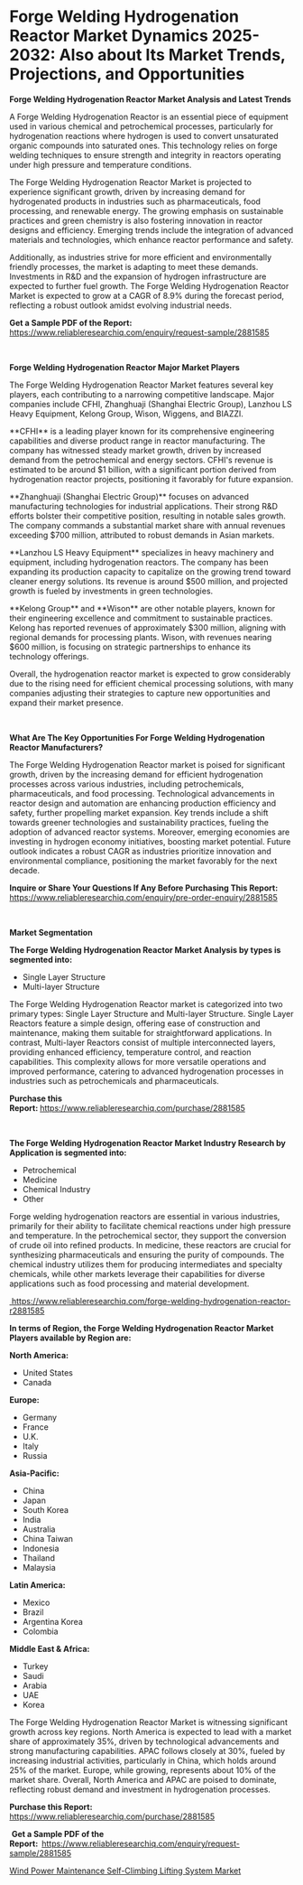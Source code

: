 <p><h1>Forge Welding Hydrogenation Reactor Market Dynamics 2025-2032: Also about Its Market Trends, Projections, and Opportunities</h1></p><p><strong>Forge Welding Hydrogenation Reactor Market Analysis and Latest Trends</strong></p>
<p><p>A Forge Welding Hydrogenation Reactor is an essential piece of equipment used in various chemical and petrochemical processes, particularly for hydrogenation reactions where hydrogen is used to convert unsaturated organic compounds into saturated ones. This technology relies on forge welding techniques to ensure strength and integrity in reactors operating under high pressure and temperature conditions. </p><p>The Forge Welding Hydrogenation Reactor Market is projected to experience significant growth, driven by increasing demand for hydrogenated products in industries such as pharmaceuticals, food processing, and renewable energy. The growing emphasis on sustainable practices and green chemistry is also fostering innovation in reactor designs and efficiency. Emerging trends include the integration of advanced materials and technologies, which enhance reactor performance and safety. </p><p>Additionally, as industries strive for more efficient and environmentally friendly processes, the market is adapting to meet these demands. Investments in R&D and the expansion of hydrogen infrastructure are expected to further fuel growth. The Forge Welding Hydrogenation Reactor Market is expected to grow at a CAGR of 8.9% during the forecast period, reflecting a robust outlook amidst evolving industrial needs.</p></p>
<p><strong>Get a Sample PDF of the Report:&nbsp;</strong> <a href="https://www.reliableresearchiq.com/enquiry/request-sample/2881585?utm_campaign=3080&utm_medium=2&utm_source=Github&utm_content=ia&utm_term=12032025&utm_id=forge-welding-hydrogenation-reactor">https://www.reliableresearchiq.com/enquiry/request-sample/2881585</a></p>
<p>&nbsp;</p>
<p><strong>Forge Welding Hydrogenation Reactor Major Market Players</strong></p>
<p><p>The Forge Welding Hydrogenation Reactor Market features several key players, each contributing to a narrowing competitive landscape. Major companies include CFHI, Zhanghuaji (Shanghai Electric Group), Lanzhou LS Heavy Equipment, Kelong Group, Wison, Wiggens, and BIAZZI.</p><p>**CFHI** is a leading player known for its comprehensive engineering capabilities and diverse product range in reactor manufacturing. The company has witnessed steady market growth, driven by increased demand from the petrochemical and energy sectors. CFHI's revenue is estimated to be around $1 billion, with a significant portion derived from hydrogenation reactor projects, positioning it favorably for future expansion.</p><p>**Zhanghuaji (Shanghai Electric Group)** focuses on advanced manufacturing technologies for industrial applications. Their strong R&D efforts bolster their competitive position, resulting in notable sales growth. The company commands a substantial market share with annual revenues exceeding $700 million, attributed to robust demands in Asian markets.</p><p>**Lanzhou LS Heavy Equipment** specializes in heavy machinery and equipment, including hydrogenation reactors. The company has been expanding its production capacity to capitalize on the growing trend toward cleaner energy solutions. Its revenue is around $500 million, and projected growth is fueled by investments in green technologies.</p><p>**Kelong Group** and **Wison** are other notable players, known for their engineering excellence and commitment to sustainable practices. Kelong has reported revenues of approximately $300 million, aligning with regional demands for processing plants. Wison, with revenues nearing $600 million, is focusing on strategic partnerships to enhance its technology offerings.</p><p>Overall, the hydrogenation reactor market is expected to grow considerably due to the rising need for efficient chemical processing solutions, with many companies adjusting their strategies to capture new opportunities and expand their market presence.</p></p>
<p>&nbsp;</p>
<p><strong>What Are The Key Opportunities For Forge Welding Hydrogenation Reactor Manufacturers?</strong></p>
<p><p>The Forge Welding Hydrogenation Reactor market is poised for significant growth, driven by the increasing demand for efficient hydrogenation processes across various industries, including petrochemicals, pharmaceuticals, and food processing. Technological advancements in reactor design and automation are enhancing production efficiency and safety, further propelling market expansion. Key trends include a shift towards greener technologies and sustainability practices, fueling the adoption of advanced reactor systems. Moreover, emerging economies are investing in hydrogen economy initiatives, boosting market potential. Future outlook indicates a robust CAGR as industries prioritize innovation and environmental compliance, positioning the market favorably for the next decade.</p></p>
<p><strong>Inquire or Share Your Questions If Any Before Purchasing This Report:</strong> <a href="https://www.reliableresearchiq.com/enquiry/pre-order-enquiry/2881585?utm_campaign=3080&utm_medium=2&utm_source=Github&utm_content=ia&utm_term=12032025&utm_id=forge-welding-hydrogenation-reactor">https://www.reliableresearchiq.com/enquiry/pre-order-enquiry/2881585</a></p>
<p>&nbsp;</p>
<p><strong>Market Segmentation</strong></p>
<p><strong>The Forge Welding Hydrogenation Reactor Market Analysis by types is segmented into:</strong></p>
<p><ul><li>Single Layer Structure</li><li>Multi-layer Structure</li></ul></p>
<p><p>The Forge Welding Hydrogenation Reactor market is categorized into two primary types: Single Layer Structure and Multi-layer Structure. Single Layer Reactors feature a simple design, offering ease of construction and maintenance, making them suitable for straightforward applications. In contrast, Multi-layer Reactors consist of multiple interconnected layers, providing enhanced efficiency, temperature control, and reaction capabilities. This complexity allows for more versatile operations and improved performance, catering to advanced hydrogenation processes in industries such as petrochemicals and pharmaceuticals.</p></p>
<p><strong>Purchase this Report:&nbsp;</strong><a href="https://www.reliableresearchiq.com/purchase/2881585?utm_campaign=3080&utm_medium=2&utm_source=Github&utm_content=ia&utm_term=12032025&utm_id=forge-welding-hydrogenation-reactor">https://www.reliableresearchiq.com/purchase/2881585</a></p>
<p>&nbsp;</p>
<p><strong>The Forge Welding Hydrogenation Reactor Market Industry Research by Application is segmented into:</strong></p>
<p><ul><li>Petrochemical</li><li>Medicine</li><li>Chemical Industry</li><li>Other</li></ul></p>
<p><p>Forge welding hydrogenation reactors are essential in various industries, primarily for their ability to facilitate chemical reactions under high pressure and temperature. In the petrochemical sector, they support the conversion of crude oil into refined products. In medicine, these reactors are crucial for synthesizing pharmaceuticals and ensuring the purity of compounds. The chemical industry utilizes them for producing intermediates and specialty chemicals, while other markets leverage their capabilities for diverse applications such as food processing and material development.</p></p>
<p><a href="https://www.reliableresearchiq.com/forge-welding-hydrogenation-reactor-r2881585?utm_campaign=3080&utm_medium=2&utm_source=Github&utm_content=ia&utm_term=12032025&utm_id=forge-welding-hydrogenation-reactor">&nbsp;https://www.reliableresearchiq.com/forge-welding-hydrogenation-reactor-r2881585</a></p>
<p><strong>In terms of Region, the Forge Welding Hydrogenation Reactor Market Players available by Region are:</strong></p>
<p>
    <p> <strong> North America: </strong>
        <ul>
            <li>United States</li>
            <li>Canada</li>
        </ul>
        </p> 
    <p> <strong> Europe: </strong>
        <ul>
            <li>Germany</li>
            <li>France</li>
            <li>U.K.</li>
            <li>Italy</li>
            <li>Russia</li>
        </ul>
        </p> 
    <p> <strong> Asia-Pacific: </strong>
        <ul>
            <li>China</li>
            <li>Japan</li>
            <li>South Korea</li>
            <li>India</li>
            <li>Australia</li>
            <li>China Taiwan</li>
            <li>Indonesia</li>
            <li>Thailand</li>
            <li>Malaysia</li>
        </ul>
        </p> 
    <p> <strong> Latin America: </strong>
        <ul>
            <li>Mexico</li>
            <li>Brazil</li>
            <li>Argentina Korea</li>
            <li>Colombia</li>
        </ul>
        </p> 
    <p> <strong> Middle East & Africa: </strong>
        <ul>
            <li>Turkey</li>
            <li>Saudi</li>
            <li>Arabia</li>
            <li>UAE</li>
            <li>Korea</li>
        </ul>
    </p>
    </p>
<p><p>The Forge Welding Hydrogenation Reactor Market is witnessing significant growth across key regions. North America is expected to lead with a market share of approximately 35%, driven by technological advancements and strong manufacturing capabilities. APAC follows closely at 30%, fueled by increasing industrial activities, particularly in China, which holds around 25% of the market. Europe, while growing, represents about 10% of the market share. Overall, North America and APAC are poised to dominate, reflecting robust demand and investment in hydrogenation processes.</p></p>
<p><strong>Purchase this Report: </strong><a href="https://www.reliableresearchiq.com/purchase/2881585?utm_campaign=3080&utm_medium=2&utm_source=Github&utm_content=ia&utm_term=12032025&utm_id=forge-welding-hydrogenation-reactor">https://www.reliableresearchiq.com/purchase/2881585</a></p>
<p>&nbsp;<strong>Get a Sample PDF of the Report:&nbsp;&nbsp;</strong><a href="https://www.reliableresearchiq.com/enquiry/request-sample/2881585?utm_campaign=3080&utm_medium=2&utm_source=Github&utm_content=ia&utm_term=12032025&utm_id=forge-welding-hydrogenation-reactor">https://www.reliableresearchiq.com/enquiry/request-sample/2881585</a></p>
<p><strong></strong></p>
<p><p><a href="https://github.com/iroldilom/Market-Research-Report-List-1/blob/main/wind-power-maintenance-self-climbing-lifting-system-market.md?utm_campaign=3080&utm_medium=2&utm_source=Github&utm_content=ia&utm_term=12032025&utm_id=forge-welding-hydrogenation-reactor">Wind Power Maintenance Self-Climbing Lifting System Market</a></p></p>